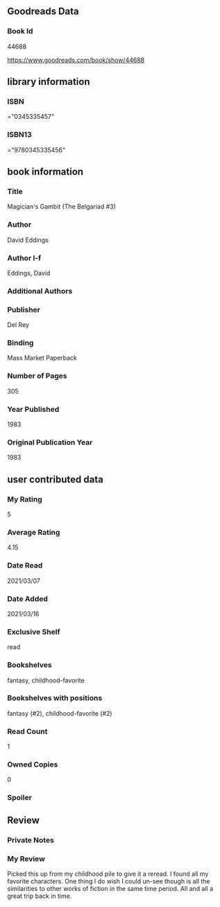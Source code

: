 <!-- This template shows how to bulk convert all columns of data into one markdown file -->
<!-- caveat: KeyError if there's a mismatch. Empty values output nothing -->

## Goodreads Data

### Book Id 

44688

https://www.goodreads.com/book/show/44688

## library information

### ISBN 
="0345335457"

### ISBN13 
="9780345335456"

## book information

### Title
Magician's Gambit (The Belgariad #3)

### Author 
David Eddings

### Author l-f 
Eddings, David

### Additional Authors


### Publisher 
Del Rey

### Binding
Mass Market Paperback

### Number of Pages
305

### Year Published
1983

### Original Publication Year 
1983

## user contributed data

### My Rating
5

### Average Rating
4.15

### Date Read
2021/03/07

### Date Added
2021/03/16

### Exclusive Shelf
read

### Bookshelves
fantasy, childhood-favorite

### Bookshelves with positions
fantasy (#2), childhood-favorite (#2)

### Read Count
1

### Owned Copies
0

### Spoiler 


## Review

### Private Notes


### My Review
Picked this up from my childhood pile to give it a reread. I found all my favorite characters. One thing I do wish I could un-see though is all the similarities to other works of fiction in the same time period. All and all a great trip back in time.